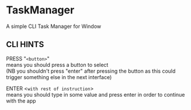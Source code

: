 # TaskManager
A simple CLI Task Manager for Window

## CLI HINTS
PRESS "`<button>`"  
  means you should press a button to select  
  (NB you shouldn't press "enter" after pressing the button as this could trigger something else in the next interface)  
  
ENTER <`with rest of instruction`>  
  means you should type in some value and press enter in order to continue with the app
